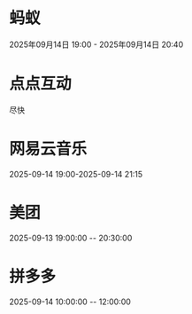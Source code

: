 # 蚂蚁
2025年09月14日 19:00 - 2025年09月14日 20:40
# 点点互动
尽快
# 网易云音乐
2025-09-14 19:00-2025-09-14 21:15
# 美团
2025-09-13 19:00:00 -- 20:30:00
# 拼多多
2025-09-14 10:00:00 -- 12:00:00
<!--stackedit_data:
eyJoaXN0b3J5IjpbMTQwNzQwNTEwNSwxMzU3MjY0NDYyXX0=
-->